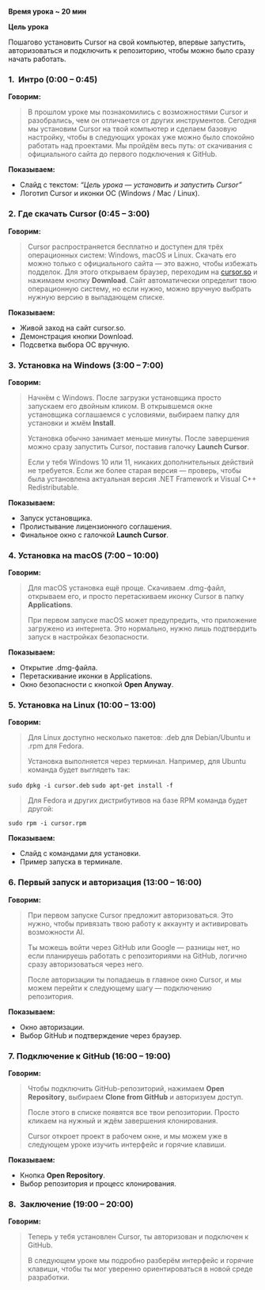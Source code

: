 **Время урока ~ 20 мин**

**Цель урока**

Пошагово установить Cursor на свой компьютер, впервые запустить, авторизоваться и подключить к репозиторию, чтобы можно было сразу начать работать.

### **1.**  **Интро (0:00 – 0:45)**

**Говорим:**

> В прошлом уроке мы познакомились с возможностями Cursor и разобрались, чем он отличается от других инструментов.
> Сегодня мы установим Cursor на твой компьютер и сделаем базовую настройку, чтобы в следующих уроках уже можно было спокойно работать над проектами.
> Мы пройдём весь путь: от скачивания с официального сайта до первого подключения к GitHub.

**Показываем:**

- Слайд с текстом: _“Цель урока — установить и запустить Cursor”_
- Логотип Cursor и иконки ОС (Windows / Mac / Linux).
### **2.** **Где скачать Cursor (0:45 – 3:00)**

**Говорим:**

> Cursor распространяется бесплатно и доступен для трёх операционных систем: Windows, macOS и Linux. Скачать его можно только с официального сайта — это важно, чтобы избежать подделок.
> Для этого открываем браузер, переходим на [cursor.so](https://cursor.so) и нажимаем кнопку **Download**.
> Сайт автоматически определит твою операционную систему, но если нужно, можно вручную выбрать нужную версию в выпадающем списке.

**Показываем:**

- Живой заход на сайт cursor.so.
- Демонстрация кнопки Download.
- Подсветка выбора ОС вручную.

### **3.** **Установка на Windows (3:00 – 7:00)**

**Говорим:**

> Начнём с Windows.
> После загрузки установщика просто запускаем его двойным кликом. В открывшемся окне установщика соглашаемся с условиями, выбираем папку для установки и жмём **Install**.
>   
> Установка обычно занимает меньше минуты. После завершения можно сразу запустить Cursor, поставив галочку **Launch Cursor**.
>   
> Если у тебя Windows 10 или 11, никаких дополнительных действий не требуется. Если же более старая версия — проверь, чтобы была установлена актуальная версия .NET Framework и Visual C++ Redistributable.

**Показываем:**

- Запуск установщика.
- Пролистывание лицензионного соглашения.
- Финальное окно с галочкой **Launch Cursor**.

### **4.** **Установка на macOS (7:00 – 10:00)**

**Говорим:**

> Для macOS установка ещё проще.
> Скачиваем .dmg-файл, открываем его, и просто перетаскиваем иконку Cursor в папку **Applications**.
>   
> При первом запуске macOS может предупредить, что приложение загружено из интернета. Это нормально, нужно лишь подтвердить запуск в настройках безопасности.

**Показываем:**

- Открытие .dmg-файла.
- Перетаскивание иконки в Applications.
- Окно безопасности с кнопкой **Open Anyway**.

### **5.** **Установка на Linux (10:00 – 13:00)**

**Говорим:**

> Для Linux доступно несколько пакетов: .deb для Debian/Ubuntu и .rpm для Fedora.
>   
> Установка выполняется через терминал. Например, для Ubuntu команда будет выглядеть так:

`sudo dpkg -i cursor.deb`
`sudo apt-get install -f`

> Для Fedora и других дистрибутивов на базе RPM команда будет другой:

`sudo rpm -i cursor.rpm`

**Показываем:**

- Слайд с командами для установки.
- Пример запуска в терминале.

### **6.** **Первый запуск и авторизация (13:00 – 16:00)**

**Говорим:**

> При первом запуске Cursor предложит авторизоваться. Это нужно, чтобы привязать твою работу к аккаунту и активировать возможности AI.
>   
> Ты можешь войти через GitHub или Google — разницы нет, но если планируешь работать с репозиториями на GitHub, логично сразу авторизоваться через него.
>   
> После авторизации ты попадаешь в главное окно Cursor, и мы можем перейти к следующему шагу — подключению репозитория.

**Показываем:**

- Окно авторизации.
- Выбор GitHub и подтверждение через браузер.

### **7.** **Подключение к GitHub (16:00 – 19:00)**

**Говорим:**

> Чтобы подключить GitHub-репозиторий, нажимаем **Open Repository**, выбираем **Clone from GitHub** и авторизуем доступ.
>   
> После этого в списке появятся все твои репозитории. Просто кликаем на нужный и ждём завершения клонирования.
>   
> Cursor откроет проект в рабочем окне, и мы можем уже в следующем уроке изучить интерфейс и горячие клавиши.

**Показываем:**

- Кнопка **Open Repository**.
- Выбор репозитория и процесс клонирования.

### **8.**  **Заключение (19:00 – 20:00)**

**Говорим:**

> Теперь у тебя установлен Cursor, ты авторизован и подключен к GitHub.
>   
> В следующем уроке мы подробно разберём интерфейс и горячие клавиши, чтобы ты мог уверенно ориентироваться в новой среде разработки.